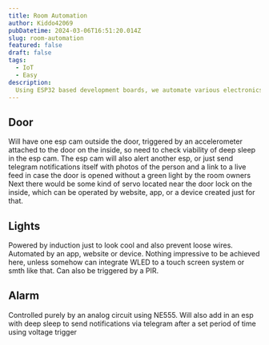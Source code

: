 ```yaml
---
title: Room Automation 
author: Kiddo42069
pubDatetime: 2024-03-06T16:51:20.014Z
slug: room-automation
featured: false
draft: false
tags:
  - IoT
  - Easy
description:
  Using ESP32 based development boards, we automate various electronics around a room, like locking a door, switching the lights etc.
---
```


## Door

Will have one esp cam outside the door, triggered by an accelerometer attached to the door on the inside, so need to check viability of deep sleep in the esp cam. 
The esp cam will also alert another esp, or just send telegram notifications itself with photos of the person and a link to a live feed in case the door is opened without a green light by the room owners
Next there would be some kind of servo located near the door lock on the inside, which can be operated by website, app,  or a device created just for that.

## Lights

Powered by induction just to look cool and also prevent loose wires. Automated by an app, website or device. Nothing impressive to be achieved here, unless somehow can integrate WLED to a touch screen system or smth like that. Can also be triggered by a PIR.

## Alarm

Controlled purely by an analog circuit using NE555. Will also add in an esp with deep sleep to send notifications via telegram after a set period of time using voltage trigger